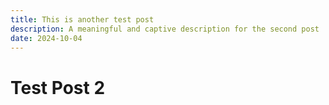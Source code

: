 ```yaml
---
title: This is another test post
description: A meaningful and captive description for the second post
date: 2024-10-04
---
```

# Test Post 2
